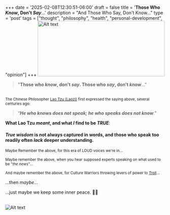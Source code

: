 +++
date = '2025-02-08T12:30:51-06:00'
draft = false
title = '**Those Who *Know*, Don&#39;t *Say***...'
description = "And Those Who Say, Don't Know..."
type = 'post'
tags = ["thought", "philosophy", "health", "personal-development", "opinion"]
+++
<a href="https://julianwest.me/Blog/posts/images/talking_heads.jpg" target="_blank">
    <img src="https://julianwest.me/Blog/posts/images/talking_heads.jpg" alt="Alt text" width="400" height="175">
</a>

> "**Those who *know*, don't *say*.  Those who *say*, don't *know***..."

<br />
<small> The Chinese Philosopher <a href="https://en.wikipedia.org/wiki/Laozi">Lao Tzu (Laozi)</a> first expressed the saying above, several centuries ago:  </small> <br />

> “***He who knows does not speak; he who speaks does not know***.” 


**What Lao Tzu *meant*, and what *I* find to be *TRUE***: 

#### *True wisdom* is not always captured in words, and those who speak too readily often *lack* deeper understanding.

<small> Maybe Remember the above, for this era of LOUD voices we're in... </small> <br />

<small> Maybe remember the above, when you hear supposed experts speaking on what used to be "*the news*"... </small> <br />  

<small> And maybe remember the above, for Culture Warriors throwing levers of power to [Troll](https://en.wikipedia.org/wiki/Troll_(slang)#Corporate,_political,_and_special-interest_sponsored_trolls)...  </small> <br />

...then *maybe*...

...just maybe we keep some inner peace. 🙏🏻 <br /> <br />

![Alt text](https://julianwest.me/Blog/posts/images/inner-peace-noise.jpg)